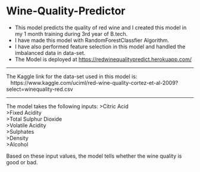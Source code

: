 # Wine-Quality-Predictor

- This model predicts the quality of red wine and I created this model in my 1 month training during 3rd year of B.tech. <br>
- I have made this model with RandomForestClassfier Algorithm. <br>
- I have also performed feature selection in this model and handled the imbalanced data in data-set.  <br>
- The Model is deployed at https://redwinequalitypredict.herokuapp.com/ <br>
<hr>
The Kaggle link for the data-set used in this model is: <br>
 &nbsp;&nbsp;  https://www.kaggle.com/uciml/red-wine-quality-cortez-et-al-2009?select=winequality-red.csv
<hr>
The model takes the following inputs:
>Citric Acid <br>
>Fixed Acidity <br>
>Total Sulphur Dioxide <br>
>Volatile Acidity <br>
>Sulphates <br>
>Density <br>
>Alcohol <br>

Based on these input values, the model tells whether the wine quality is good or bad.

